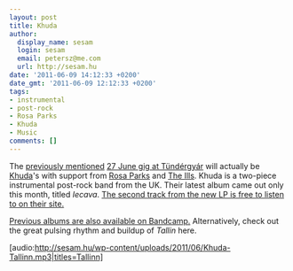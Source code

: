 ```yaml
---
layout: post
title: Khuda
author:
  display_name: sesam
  login: sesam
  email: petersz@me.com
  url: http://sesam.hu
date: '2011-06-09 14:12:33 +0200'
date_gmt: '2011-06-09 12:12:33 +0200'
tags:
- instrumental
- post-rock
- Rosa Parks
- Khuda
- Music
comments: []
---
```


The [previously mentioned](http://sesam.hu/2011/06/06/rosa-parks) [27 June gig at Tündérgyár](http://www.last.fm/event/1823788+Khuda+at+T%C3%BCnd%C3%A9rgy%C3%A1r+on+27+June+2011) will actually be [Khuda](http://www.last.fm/music/Khuda)'s with support from [Rosa Parks](http://www.last.fm/music/Rosa+Parks) and [The Ills](http://www.last.fm/music/The+Ills). Khuda is a two-piece instrumental post-rock band from the UK. Their latest album came out only this month, titled _Iecava_. [The second track from the new LP is free to listen to on their site.](http://khuda.tumblr.com/iecava)

[Previous albums are also available on Bandcamp.](http://khuda.bandcamp.com) Alternatively, check out the great pulsing rhythm and buildup of _Tallin_ here.

[audio:http://sesam.hu/wp-content/uploads/2011/06/Khuda-Tallinn.mp3|titles=Tallinn]
